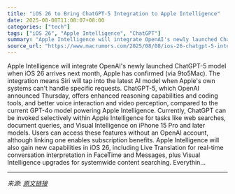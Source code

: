 ```yaml
---
title: "iOS 26 to Bring ChatGPT-5 Integration to Apple Intelligence"
date: 2025-08-08T11:08:07+08:00
categories: ["tech"]
tags: ["iOS 26", "Apple Intelligence", "ChatGPT"]
summary: "Apple Intelligence will integrate OpenAI's newly launched ChatGPT-5 model when iOS 26 arrives next month, Apple has confirmed (via 9to5Mac). The integration means Siri will tap into the latest AI mode"
source_url: "https://www.macrumors.com/2025/08/08/ios-26-chatgpt-5-integration-apple-intelligence/"
---
```


Apple Intelligence will integrate OpenAI's newly launched ChatGPT-5 model when iOS 26 arrives next month, Apple has confirmed (via 9to5Mac). The integration means Siri will tap into the latest AI model when Apple's own systems can't handle specific requests. ChatGPT-5, which OpenAI announced Thursday, offers enhanced reasoning capabilities and coding tools, and better voice interaction and video perception, compared to the current GPT-4o model powering Apple Intelligence. Currently, ChatGPT can be invoked selectively within Apple Intelligence for tasks like web searches, document queries, and Visual Intelligence on iPhone 15 Pro and later models. Users can access these features without an OpenAI account, although linking one enables subscription benefits. Apple Intelligence will also gain new capabilities in iOS 26, including Live Translation for real-time conversation interpretation in FaceTime and Messages, plus Visual Intelligence upgrades for systemwide content searching. Everythin...

---

*来源: [原文链接](https://www.macrumors.com/2025/08/08/ios-26-chatgpt-5-integration-apple-intelligence/)*
